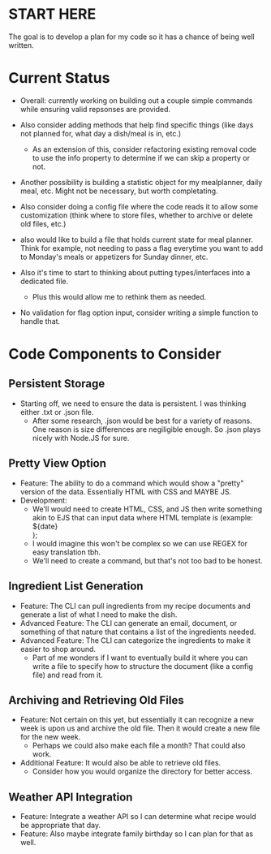 # START HERE
The goal is to develop a plan for my code so it has a chance of being well written.

# Current Status
- Overall: currently working on building out a couple simple commands while ensuring valid repsonses are provided.

- Also consider adding methods that help find specific things (like days not planned for, what day a dish/meal is in, etc.)
    - As an extension of this, consider refactoring existing removal code to use the info property to determine if we can skip a property or not.

- Another possibility is building a statistic object for my mealplanner, daily meal, etc. Might not be necessary, but worth completating.

- Also consider doing a config file where the code reads it to allow some customization (think where to store files, whether to archive or delete old files, etc.)

- also would like to build a file that holds current state for meal planner. Think for example, not needing to pass a flag everytime you want to add to Monday's meals or appetizers for Sunday dinner, etc.

- Also it's time to start to thinking about putting types/interfaces into a dedicated file.
    - Plus this would allow me to rethink them as needed.

- No validation for flag option input, consider writing a simple function to handle that.

# Code Components to Consider
## Persistent Storage
- Starting off, we need to ensure the data is persistent. I was thinking either .txt or .json file.
    - After some research, .json would be best for a variety of reasons. One reason is size differences are negiligible enough. So .json plays nicely with Node.JS for sure.

## Pretty View Option
- Feature: The ability to do a command which would show a "pretty" version of the data. Essentially HTML with CSS and MAYBE JS.
- Development:
    - We'll would need to create HTML, CSS, and JS then write something akin to EJS that can input data where HTML template is (example: <div>${date}</div>);
    - I would imagine this won't be complex so we can use REGEX for easy translation tbh.
    - We'll need to create a command, but that's not too bad to be honest.

## Ingredient List Generation
- Feature: The CLI can pull ingredients from my recipe documents and generate a list of what I need to make the dish.
- Advanced Feature: The CLI can generate an email, document, or something of that nature that contains a list of the ingredients needed.
- Advanced Feature: The CLI can categorize the ingredients to make it easier to shop around.
    - Part of me wonders if I want to eventually build it where you can write a file to specify how to structure the document (like a config file) and read from it.

## Archiving and Retrieving Old Files
- Feature: Not certain on this yet, but essentially it can recognize a new week is upon us and archive the old file. Then it would create a new file for the new week.
    - Perhaps we could also make each file a month? That could also work.
- Additional Feature: It would also be able to retrieve old files.
    - Consider how you would organize the directory for better access.

## Weather API Integration
- Feature: Integrate a weather API so I can determine what recipe would be appropriate that day. 
- Feature: Also maybe integrate family birthday so I can plan for that as well.